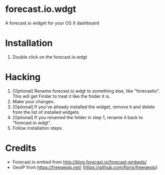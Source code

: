 forecast.io.wdgt
================

A forecast.io widget for your OS X dashboard


Installation
============

1. Double click on the forecast.io.wdgt


Hacking
=========

1. [Optional] Rename forecast.io.wdgt to something else, like "forecastio". This will get Finder to treat it like the folder it is.
2. Make your changes.
3. [Optional] If you've already installed the widget, remove it and delete from the list of installed widgets.
4. [Optional] If you renamed the folder in step 1, rename it back to "forecast.io.wdgt".
5. Follow installation steps.


Credits
=======

* Forecast.io embed from http://blog.forecast.io/forecast-embeds/
* GeoIP from https://freegeoip.net/ (https://github.com/fiorix/freegeoip)



